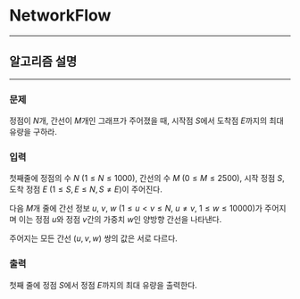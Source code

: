 # NetworkFlow
---
## 알고리즘 설명

---
### 문제
정점이 $N$개, 간선이 $M$개인 그래프가 주어졌을 때, 시작점 $S$에서 도착점 $E$까지의 최대 유량을 구하라.

### 입력
첫째줄에 정점의 수 $N$ $(1 \leq N \leq 1000)$, 간선의 수 $M$ $(0 \leq M \leq 2500)$, 시작 정점 $S$, 도착 정점 $E$ $(1 \leq S,E \leq N, S \neq E)$이 주어진다.

다음 $M$개 줄에 간선 정보 $u$, $v$, $w$ $(1 \leq u < v \leq N,\ u \neq v,\ 1 \leq w \leq 10000)$가 주어지며 이는 정점 $u$와 정점 $v$간의 가중치 $w$인 양방향 간선을 나타낸다. 

주어지는 모든 간선 $(u, v, w)$ 쌍의 값은 서로 다르다.

### 출력
첫째 줄에 정점 $S$에서 정점 $E$까지의 최대 유량을 출력한다.
